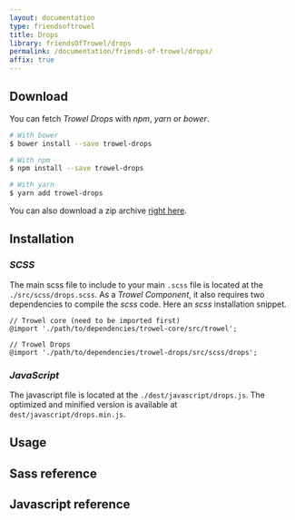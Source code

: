 ```yaml
---
layout: documentation
type: friendsoftrowel
title: Drops
library: friendsOfTrowel/drops
permalink: /documentation/friends-of-trowel/drops/
affix: true
---
```


## Download

You can fetch *Trowel Drops* with *npm*, *yarn* or *bower*.

```bash
# With bower
$ bower install --save trowel-drops

# With npm
$ npm install --save trowel-drops

# With yarn
$ yarn add trowel-drops
```

You can also download a zip archive [right here](https://github.com/FriendsOfTrowel/Drops/archive/master.zip).

## Installation

### *SCSS*
The main scss file to include to your main `.scss` file is located at the `./src/scss/drops.scss`. As a *Trowel Component*, it also requires two dependencies to compile the *scss* code. Here an *scss* installation snippet.

```
// Trowel core (need to be imported first)
@import './path/to/dependencies/trowel-core/src/trowel';

// Trowel Drops
@import './path/to/dependencies/trowel-drops/src/scss/drops';
```

### *JavaScript*
The javascript file is located at the `./dest/javascript/drops.js`. The optimized and minified version is available at `dest/javascript/drops.min.js`.

## Usage

## Sass reference

## Javascript reference